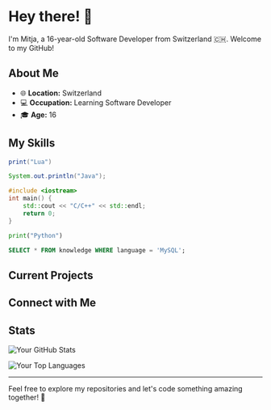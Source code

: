 # Hey there! 👋

I'm Mitja, a 16-year-old Software Developer from Switzerland 🇨🇭. Welcome to my GitHub!

## About Me

- 🌐 **Location:** Switzerland
- 💻 **Occupation:** Learning Software Developer
- 🎓 **Age:** 16

## My Skills

```lua
print("Lua")
```

```java
System.out.println("Java");
```

```cpp
#include <iostream>
int main() {
    std::cout << "C/C++" << std::endl;
    return 0;
}
```

```python
print("Python")
```

```sql
SELECT * FROM knowledge WHERE language = 'MySQL';
```

## Current Projects

## Connect with Me


## Stats

![Your GitHub Stats](https://github-readme-stats.vercel.app/api?username=mitjach&show_icons=true&hide=contribs,prs&theme=radical)

![Your Top Languages](https://github-readme-stats.vercel.app/api/top-langs/?username=mitjach&layout=compact&theme=radical)

---

Feel free to explore my repositories and let's code something amazing together! 🚀
```
